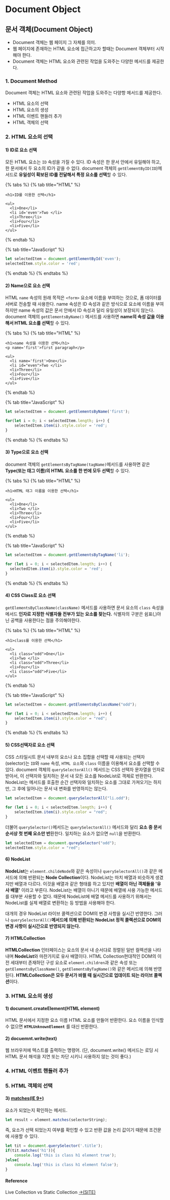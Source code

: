 # Document Object

## 문서 객체\(Document Object\)

* Document 객체는 웹 페이지 그 자체를 의미.
* 웹 페이지에 존재하는 HTML 요소에 접근하고자 할때는 Document 객체부터 시작해야 한다.
* Document 객체는 HTML 요소와 관련된 작업을 도와주는 다양한 메서드를 제공한다.

### 1. Document Method

Document 객체는 HTML 요소와 관련된 작업을 도와주는 다양항 메서드를 제공한다.

* HTML 요소의 선택
* HTML 요소의 생성
* HTML 이벤트 핸들러 추가
* HTML 객체의 선택

### 2. HTML 요소의 선택

#### 1\) ID로 요소 선택

모든 HTML 요소는 `ID` 속성을 가질 수 있다. ID 속성은 한 문서 안에서 유일해야 하고, 한 문서에서 두 요소의 ID가 같을 수 없다. document 객체의 `getElementByID(ID`\)메서드로 **유일성이 확보된 ID를 전달해서 특정 요소를 선택**할 수 있다.



{% tabs %}
{% tab title="HTML" %}
```markup
<h1>ID를 이용한 선택</h1>

<ul>
  <li>One</li>
  <li id='even'>Two </li>
  <li>Three</li>
  <li>Four</li>
  <li>Five</li>
</ul>
```
{% endtab %}

{% tab title="JavaScript" %}
```javascript
let selectedItem = document.getElementById('even');
selectedItem.style.color = 'red';
```
{% endtab %}
{% endtabs %}

#### 2\) Name으로 요소 선택

HTML `name` 속성의 원래 목적은 `<form>` 요소에 이름을 부여하는 것으로, 폼 데이터를 서버로 전송할 때 사용한다. name 속성은 ID 속성과 같은 방식으로 요소에 이름을 부여하지만 name 속성의 값은 문서 안에서 ID 속성과 달리 유일성이 보장되지 않는다. document 객체의  `getElementsByName()` 메서드를 사용하면 **name의 속성 값을 이용해서 HTML 요소를 선택**할 수 있다.

{% tabs %}
{% tab title="HTML" %}
```markup
<h1>name 속성을 이용한 선택</h1>
<p name='first'>first paragraph</p>

<ul>
  <li name='first'>One</li>
  <li id="even">Two </li>
  <li>Three</li>
  <li>Four</li>
  <li>Five</li>
</ul>
```
{% endtab %}

{% tab title="JavaScript" %}
```javascript
let selectedItem = document.getElementsByName('first');

for(let i = 0; i < selectedItem.length; i++) {
    selectedItem.item(i).style.color = 'red';
}
```
{% endtab %}
{% endtabs %}

#### 3\) Type으로 요소 선택

document 객체의 `getElementsByTagName(tagName)`메서드를 사용하면 같은 **Type\(또는 태그 이름\)의  HTML 요소를 한 번에 모두 선택**할 수 있다.  

{% tabs %}
{% tab title="HTML" %}
```markup
<h1>HTML 태그 이름을 이용한 선택</h1>

<ul>
  <li>One</li>
  <li>Two </li>
  <li>Three</li>
  <li>Four</li>
  <li>Five</li>
</ul>
```
{% endtab %}

{% tab title="JavaScript" %}
```javascript
let selectedItem = document.getElementsByTagName('li');

for (let i = 0; i < selectedItem.length; i++) {
  selectedItem.item(i).style.color = 'red';
}
```
{% endtab %}
{% endtabs %}

#### 4\) CSS Class로 요소 선택

`getElementsByClassName(className)` 메서드를 사용하면 문서 요소의 `class` 속성을 메서드 **인자로 지정한 식별자들 전부가 있는 요소를 찾는다.** 식별자의 구분은 쉼표\(,\)아닌 공백을 사용한다는 점을 주의해야한다.

{% tabs %}
{% tab title="HTML" %}
```markup
<h1>class를 이용한 선택</h1>

<ul>
  <li class="odd">One</li>
  <li>Two </li>
  <li class="odd">Three</li>
  <li>Four</li>
  <li class="odd">Five</li>
</ul>
```
{% endtab %}

{% tab title="JavaScript" %}
```javascript
let selectedItem = document.getElementsByClassName("odd"); 

for (let i = 0; i < selectedItem.length; i++) {
    selectedItem.item(i).style.color = "red";
}
```
{% endtab %}
{% endtabs %}

#### 5\) CSS선택자로 요소 선택

CSS 스타일시트 문서 내부의 요소나 요소 집합을 선택할 때 사용되는 선택자\(selector\)는 `ID`와 `name` 속성, `HTML 요소`와 `class` 이름을 이용해서 요소를 선택할 수 있다. document 객체의 `querySelectorAll()` 메서드는 CSS 선택자 문자열을 인자로 받아서, 이 선택자와 일치하는 문서 내 모든 요소를 NodeList로 객체로 반환한다. NodeList는 메서드를 호출한 순간 선택자와 일치하는 요소를 그대로 가져오기는 하지만, 그 후에 일어나는 문서 내 변화를 반영하지는 않는다.

```javascript
let selectedItem = document.querySelectorAll("li.odd"); 

for (let i = 0; i < selectedItem.length; i++) {
    selectedItem.item(i).style.color = "red"; 
}
```

더불어 `querySelector()`메서드는 `querySelectorAll()` 메서드와 달리 **요소 중 문서 순서상 첫 번째 요소만 반**환한다. 일치하는 요소가 없으면 `null`을 반환한다.

```javascript
let selectedItem = document.qureySelector("odd");
selectedItem.style.color = "red";
```

#### 6\) NodeList

**NodeList**는 `element.childeNode`와 같은 속성이나 `querySelectorAll()`과 같은 메서드에 의해 반환되는 **Node Collection**이다. NodeList는 마치 배열과 비슷하게 생겼지만 배열과 다르다. 이것을 배열과 같은 형태를 하고 있지만 **배열이 아닌 객체들을 '유사 배열'** 이라고 부른다.  NodeList는 배열이 아니기 때문에 배열에 사용 가능한 메서드를 대부분 사용할 수 없다. 때문에 NodeList에 배열 메서드를 사용하기 위해서는 NodeList를 실제 배열로 변환하는 등 방법을 사용해야 한다. 

대개의 경우 NodeList 라이브 콜렉션으로 DOM의 변경 사항을 실시간 반영한다. 그러나 `querySelectorAll()`**메서드에 의해 반환되는 NodeList 정적 콜렉션으로 DOM의 변경 사항이 실시간으로 반영되지 않는다.**

#### 7\) HTMLCollection

**HTMLCollection** 인터페이스는 요소의 문서 내 순서댜로 정렬된 일반 컬렉션을 나타내며 **NodeList**와 마찬가지로 유사 배열이다. HTML Collection현대적인 DOM의 이전 세대부터 존재하던 구성 요소로 `element.children`과 같은 속성 또는 `getElementsByClassName()`, `getElementsByTagName()`와 같은 메서드에 의해 반영된다. **HTMLCollection은 모두 문서가 바뀔 때 실시간으로 업데이트 되는 라이브 콜렉션**이다.

#### 

#### 

### 3. HTML 요소의 생성

#### 1\) document.createElement\(HTML element\)

HTML 문서에서 지정한 요소 이름 HTML 요소를 만들어 반환한다. 요소 이름을 인식할 수 없으면 **`HTMLUnknownElement`** 를 대신 반환한다.

#### 2\) docuemnt.write\(text\)

웹 브라우저에 텍스트를 출력하는 명령어. \(단, document.write\(\) 메서드는 로딩 시 HTML 문서 해석을 지연 또는 차단 시키니 사용하지 않는 것이 좋다.\)

### 4. HTML 이벤트 핸들러 추가



### 5. HTML 객체의 선택



#### 3\) [matches\(IE 9+\)](https://developer.mozilla.org/en-US/docs/Web/API/Element/matches)

요소가 되었는지 확인하는 메서드.

```javascript
let result = element.matches(selectorString);
```

즉, 요소가 선택 되었는지 여부를 확인할 수 있고 반환 값을 논리 값이기 때문에 조건문에 사용할 수 있다.

```javascript
let tit = document.querySelector('.title');
if(tit.matches('h1')){
	console.log('this is class h1 element true');
}else{
	console.log('this is class h1 element false');
}
```

#### Reference

Live Collection vs Static Collection  [→\(SITE\)](https://im-developer.tistory.com/110)



